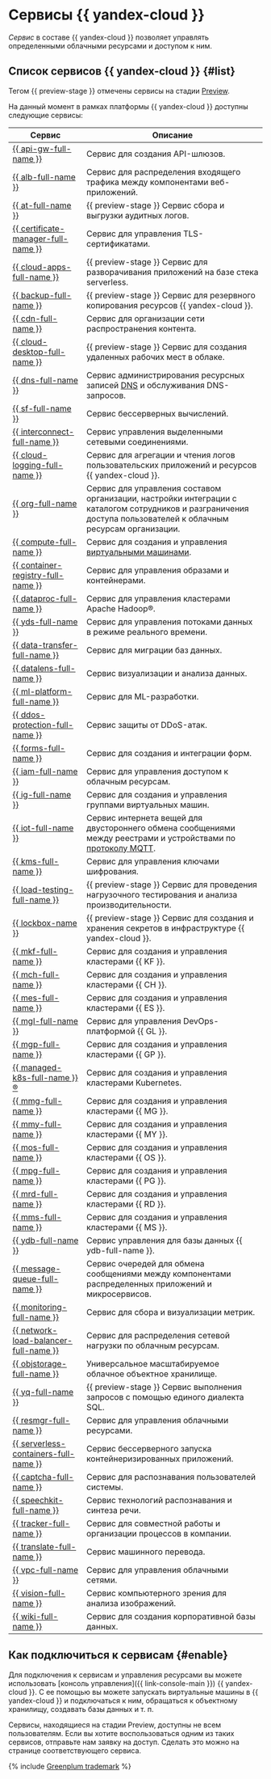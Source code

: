 # Сервисы {{ yandex-cloud }}

_Сервис_ в составе {{ yandex-cloud }} позволяет управлять определенными облачными ресурсами и доступом к ним.

## Список сервисов {{ yandex-cloud }} {#list}

Тегом {{ preview-stage }} отмечены сервисы на стадии [Preview](./launch-stages.md).

На данный момент в рамках платформы {{ yandex-cloud }} доступны следующие сервисы:

| Сервис | Описание |
|---|---|
| [{{ api-gw-full-name }}](../../api-gateway/) | Сервис для создания API-шлюзов. |
| [{{ alb-full-name }}](../../application-load-balancer/) | Сервис для распределения входящего трафика между компонентами веб-приложений. |
| [{{ at-full-name }}](../../audit-trails/) | {{ preview-stage }} Сервис сбора и выгрузки аудитных логов. |
| [{{ certificate-manager-full-name }}](../../certificate-manager/) | Сервис для управления TLS-сертификатами. |
| [{{ cloud-apps-full-name }}](../../cloud-apps/) | {{ preview-stage }} Сервис для разворачивания приложений на базе стека serverless. |
| [{{ backup-full-name }}](../../backup/) | {{ preview-stage }} Сервис для резервного копирования ресурсов {{ yandex-cloud }}. |
| [{{ cdn-full-name }}](../../cdn/) | Сервис для организации сети распространения контента. |
| [{{ cloud-desktop-full-name }}](../../cloud-desktop/) | {{ preview-stage }} Сервис для создания удаленных рабочих мест в облаке. |
| [{{ dns-full-name }}](../../dns/) | Сервис администрирования ресурсных записей [DNS](../../glossary/dns.md) и обслуживания DNS-запросов. |
| [{{ sf-full-name }}](../../functions/) | Сервис бессерверных вычислений. |
| [{{ interconnect-full-name }}](../../interconnect/) | Сервис управления выделенными сетевыми соединениями. |
| [{{ cloud-logging-full-name }}](../../logging/) | Сервис для агрегации и чтения логов пользовательских приложений и ресурсов {{ yandex-cloud }}. |
| [{{ org-full-name }}](../../organization) | Сервис для управления составом организации, настройки интеграции с каталогом сотрудников и разграничения доступа пользователей к облачным ресурсам организации. |
| [{{ compute-full-name }}](../../compute/) | Сервис для создания и управления [виртуальными машинами](../../glossary/vm.md). |
| [{{ container-registry-full-name }}](../../container-registry/) | Сервис для управления образами и контейнерами. |
| [{{ dataproc-full-name }}](../../data-proc/) | Сервис для управления кластерами Apache Hadoop®. |
| [{{ yds-full-name }}](../../data-streams/) | Сервис для управления потоками данных в режиме реального времени. |
| [{{ data-transfer-full-name }}](../../data-transfer/) | Сервис для миграции баз данных. |
| [{{ datalens-full-name }}](../../datalens/) | Сервис визуализации и анализа данных. |
| [{{ ml-platform-full-name }}](../../datasphere/) | Сервис для ML-разработки. |
| [{{ ddos-protection-full-name }}](../../vpc/ddos-protection/) | Сервис защиты от DDoS-атак. |
| [{{ forms-full-name }}](../../forms/) | Сервис для создания и интеграции форм. |
| [{{ iam-full-name }}](../../iam/) | Сервис для управления доступом к облачным ресурсам. |
| [{{ ig-full-name }}](../../compute/concepts/instance-groups/) | Сервис для создания и управления группами виртуальных машин. |
| [{{ iot-full-name }}](../../iot-core/) | Сервис интернета вещей для двустороннего обмена сообщениями между реестрами и устройствами по [протоколу MQTT](../../glossary/mqtt-server.md#mqtt-protocol). |
| [{{ kms-full-name }}](../../kms/) | Сервис для управления ключами шифрования. |
| [{{ load-testing-full-name }}](../../load-testing/) | {{ preview-stage }} Сервис для проведения нагрузочного тестирования и анализа производительности. |
| [{{ lockbox-name }}](../../lockbox) | {{ preview-stage }} Сервис для создания и хранения секретов в инфраструктуре {{ yandex-cloud }}. |
| [{{ mkf-full-name }}](../../managed-kafka/) | Сервис для создания и управления кластерами {{ KF }}. |
| [{{ mch-full-name }}](../../managed-clickhouse/) | Сервис для создания и управления кластерами {{ CH }}. |
| [{{ mes-full-name }}](../../managed-elasticsearch/) | Сервис для создания и управления кластерами {{ ES }}. |
| [{{ mgl-full-name }}](../../managed-gitlab/) | Сервис для управления DevOps-платформой {{ GL }}. |
| [{{ mgp-full-name }}](../../managed-greenplum/) | Сервис для создания и управления кластерами {{ GP }}. |
| [{{ managed-k8s-full-name }}®](../../managed-kubernetes/) | Сервис для создания и управления кластерами Kubernetes. |
| [{{ mmg-full-name }}](../../managed-mongodb/) | Сервис для создания и управления кластерами {{ MG }}. |
| [{{ mmy-full-name }}](../../managed-mysql/) | Сервис для создания и управления кластерами {{ MY }}. |
| [{{ mos-full-name }}](../../managed-opensearch/) | Сервис для создания и управления кластерами {{ OS }}. |
| [{{ mpg-full-name }}](../../managed-postgresql/) | Сервис для создания и управления кластерами {{ PG }}. |
| [{{ mrd-full-name }}](../../managed-redis/) | Сервис для создания и управления кластерами {{ RD }}. |
| [{{ mms-full-name }}](../../managed-sqlserver/) | Сервис для создания и управления кластерами {{ MS }}. |
| [{{ ydb-full-name }}](../../ydb/) | Сервис управления для базы данных {{ ydb-full-name }}. |
| [{{ message-queue-full-name }}](../../message-queue/) | Сервис очередей для обмена сообщениями между компонентами распределенных приложений и микросервисов. |
| [{{ monitoring-full-name }}](../../monitoring/) | Сервис для сбора и визуализации метрик. |
| [{{ network-load-balancer-full-name }}](../../network-load-balancer/) | Сервис для распределения сетевой нагрузки по облачным ресурсам. |
| [{{ objstorage-full-name }}](../../storage/) | Универсальное масштабируемое облачное объектное хранилище. |
| [{{ yq-full-name }}](../../query/) | {{ preview-stage }} Сервис выполнения запросов с помощью единого диалекта SQL. |
| [{{ resmgr-full-name }}](../../resource-manager/) | Сервис для управления облачными ресурсами. |
| [{{ serverless-containers-full-name }}](../../serverless-containers/) | Сервис бессерверного запуска контейнеризированных приложений. |
| [{{ captcha-full-name }}](../../smartcaptcha/) | Сервис для распознавания пользователей системы. |
| [{{ speechkit-full-name }}](../../speechkit/) | Сервис технологий распознавания и синтеза речи. |
| [{{ tracker-full-name }}](../../tracker/) | Сервис для совместной работы и организации процессов в компании. |
| [{{ translate-full-name }}](../../translate/) | Сервис машинного перевода. |
| [{{ vpc-full-name }}](../../vpc/) | Сервис для управления облачными сетями. |
| [{{ vision-full-name }}](../../vision/) | Сервис компьютерного зрения для анализа изображений. |
| [{{ wiki-full-name }}](../../wiki/) | Сервис для создания корпоративной базы данных. |

## Как подключиться к сервисам {#enable}

Для подключения к сервисам и управления ресурсами вы можете использовать [консоль управления]({{ link-console-main }}) {{ yandex-cloud }}. С ее помощью вы можете запускать виртуальные машины в {{ yandex-cloud }} и подключаться к ним, обращаться к объектному хранилищу, создавать базы данных и т. п.


Сервисы, находящиеся на стадии Preview, доступны не всем пользователям. Если вы хотите воспользоваться одним из таких сервисов, отправьте нам заявку на доступ. Сделать это можно на странице соответствующего сервиса.



{% include [Greenplum trademark](../../_includes/mdb/mgp/trademark.md) %}

